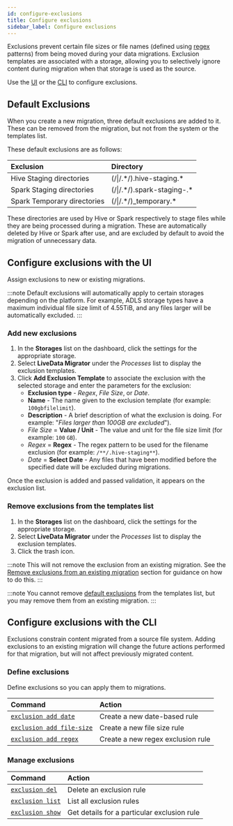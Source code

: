 ```yaml
---
id: configure-exclusions
title: Configure exclusions
sidebar_label: Configure exclusions
---
```


Exclusions prevent certain file sizes or file names (defined using [regex](https://regexr.com/) patterns) from being moved during your data migrations. Exclusion templates are associated with a storage, allowing you to selectively ignore content during migration when that storage is used as the source.

Use the [UI](#configure-exclusions-with-the-ui) or the [CLI](#configure-exclusions-with-the-cli) to configure exclusions.

## Default Exclusions

When you create a new migration, three default exclusions are added to it. These can be removed from the migration, but not from the system or the templates list.

These default exclusions are as follows:

| Exclusion | Directory |
|:---|:---|
| Hive Staging directories | (/\|/.\*/).hive-staging.* |
| Spark Staging directories | (/\|/.\*/).spark-staging-.* |
| Spark Temporary directories | (/\|/.\*/)_temporary.* |

These directories are used by Hive or Spark respectively to stage files while they are being processed during a migration. These are automatically deleted by Hive or Spark after use, and are excluded by default to avoid the migration of unnecessary data.

## Configure exclusions with the UI

Assign exclusions to new or existing migrations.

:::note
Default exclusions will automatically apply to certain storages depending on the platform. For example, ADLS storage types have a maximum individual file size limit of 4.55TiB, and any files larger will be automatically excluded.
:::

### Add new exclusions

1. In the **Storages** list on the dashboard, click the settings for the appropriate storage.
1. Select **LiveData Migrator** under the _Processes_ list to display the exclusion templates.
1. Click **Add Exclusion Template** to associate the exclusion with the selected storage and enter the parameters for the exclusion:
    * **Exclusion type** - _Regex_, _File Size_, or _Date_.
    * **Name** - The name given to the exclusion template (for example: `100gbfilelimit`).
    * **Description** - A brief description of what the exclusion is doing. For example: "_Files larger than 100GB are excluded_").
    * _File Size_ = **Value / Unit** - The value and unit for the file size limit (for example: `100` `GB`).
    * _Regex_ = **Regex** - The regex pattern to be used for the filename exclusion (for example: `/**/.hive-staging**`).
    * _Date_ = **Select Date** - Any files that have been modified before the specified date will be excluded during migrations.

Once the exclusion is added and passed validation, it appears on the exclusion list.

### Remove exclusions from the templates list

1. In the **Storages** list on the dashboard, click the settings for the appropriate storage.
1. Select **LiveData Migrator** under the _Processes_ list to display the exclusion templates.
1. Click the trash icon.

:::note
This will not remove the exclusion from an existing migration. See the [Remove exclusions from an existing migration](./manage-migrations.md#remove-exclusions-from-an-existing-migration) section for guidance on how to do this.
:::

:::note
You cannot remove [default exclusions](#default-exclusions) from the templates list, but you may remove them from an existing migration.
:::

## Configure exclusions with the CLI

Exclusions constrain content migrated from a source file system. Adding exclusions to an existing migration will change the future actions performed for that migration, but will not affect previously migrated content.

### Define exclusions

Define exclusions so you can apply them to migrations.

| Command | Action |
|:---|:---|
| [`exclusion add date`](./command-reference.md#exclusion-add-date) | Create a new date-based rule |
| [`exclusion add file-size`](./command-reference.md#exclusion-add-file-size) | Create a new file size rule |
| [`exclusion add regex`](./command-reference.md#exclusion-add-regex) | Create a new regex exclusion rule |

### Manage exclusions

| Command | Action |
|:---|:---|
| [`exclusion del`](./command-reference.md#exclusion-del) | Delete an exclusion rule |
| [`exclusion list`](./command-reference.md#exclusion-list) | List all exclusion rules |
| [`exclusion show`](./command-reference.md#exclusion-show) | Get details for a particular exclusion rule |

